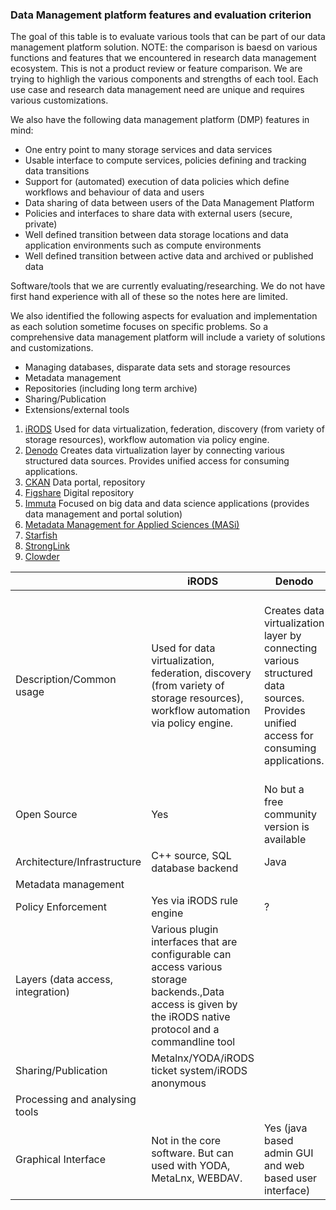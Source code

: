 ### Data Management platform features and evaluation criterion


The goal of this table is to evaluate various tools that can be part of our data management platform solution. NOTE: the 
comparison is baesd on various functions and features that we encountered in research data management ecosystem. This is not 
a product review or feature comparison. We are trying to highligh the various components and strengths of each tool. Each 
use case and research data management need are unique and requires various customizations. 

We also have the following data management platform (DMP) features in mind: 

* One entry point to many storage services and data services
* Usable interface to compute services, policies defining and tracking data transitions
* Support for (automated) execution of data policies which define workflows and behaviour of data and users
* Data sharing of data between users of the Data Management Platform
* Policies and interfaces to share data with external users (secure, private) 
* Well defined transition between data storage locations and data application environments such as compute environments
* Well defined transition between active data and archived or published data

Software/tools that we are currently evaluating/researching. We do not have first hand experience with all of these so 
the notes here are limited. 

We also identified the following aspects for evaluation and implementation as each solution sometime focuses on specific problems. So a comprehensive data management platform will include a variety of solutions and customizations. 

* Managing databases, disparate data sets and storage resources 
* Metadata management 
* Repositories (including long term archive) 
* Sharing/Publication
* Extensions/external tools 


1. [iRODS](https://irods.org/) 
Used for data virtualization, federation, discovery (from variety of storage resources), workflow automation via policy engine. 
2. [Denodo](https://www.denodo.com/en) 
Creates data virtualization layer by connecting various  structured data sources. Provides  unified access for consuming applications.
3. [CKAN](https://ckan.org/) 
Data portal, repository
4. [Figshare](https://figshare.com/) 
Digital repository 
5. [Immuta](https://www.immuta.com/) 
Focused on big data and data science applications (provides data management and portal solution) 
6. [Metadata Management for Applied Sciences (MASi)](https://www.sciencedirect.com/science/article/pii/S0167739X17305344) 
7. [Starfish](http://www.starfishstorage.com/) 
8. [StrongLink](https://www.strongboxdata.com/stronglink) 
9. [Clowder](https://clowder.ncsa.illinois.edu/) 






|                                | iRODS                                                                                                                                                         | Denodo                                                                                                                                  | CKAN                        | Figshare                  | Immuta                                                                                                                                                        | MASi                                | Starfish                                            | StrongLink                                                              |
|--------------------------------|---------------------------------------------------------------------------------------------------------------------------------------------------------------|-----------------------------------------------------------------------------------------------------------------------------------------|-----------------------------|---------------------------|---------------------------------------------------------------------------------------------------------------------------------------------------------------|-------------------------------------|-----------------------------------------------------|-------------------------------------------------------------------------|
| Description/Common usage       | Used for data virtualization, federation, discovery (from variety of storage resources),  workflow automation via policy engine.                              | Creates data virtualization layer by connecting various  structured data sources. Provides  unified access for consuming applications.  | Data portal  and repository | Digital Repository        | Similar to Denodo. Creates a virtual  layer for various data source and datasets.  Provides API to applications.  This also has a policy  enforcement point.  | Repository and  Metadata Management | Most similar  to iRODS.  provides a  middle layer.  | Combines  data virtualization,  metadata management,  with a AI layer.  |
| Open Source                    | Yes                                                                                                                                                           | No but  a free community version is available                                                                                           | Yes                         | No. Also  service based.  |                                                                                                                                                               |                                     | No                                                  | No                                                                      |
| Architecture/Infrastructure    | C++ source, SQL database backend                                                                                                                              | Java                                                                                                                                    |                             |                           |                                                                                                                                                               |                                     |                                                     |                                                                         |
| Metadata management            |                                                                                                                                                               |                                                                                                                                         |                             |                           |                                                                                                                                                               | METS                                |                                                     |                                                                         |
| Policy Enforcement             | Yes via iRODS rule  engine                                                                                                                                    | ?                                                                                                                                       |                             |                           | yes                                                                                                                                                           |                                     |                                                     |                                                                         |
| Layers  (data access, integration)  | Various plugin interfaces that are configurable can access various storage backends.,Data access is given by the iRODS native protocol and a commandline tool |                                                                                                                                         |                             |                           |                                                                                                                                                               |                                     |                                                     |                                                                         |
| Sharing/Publication            | Metalnx/YODA/iRODS ticket system/iRODS anonymous                                                                                                              |                                                                                                                                         |                             |                           |                                                                                                                                                               |                                     |                                                     |                                                                         |
| Processing and analysing tools |                                                                                                                                                               |                                                                                                                                         |                             |                           |                                                                                                                                                               |                                     |                                                     |                                                                         |
| Graphical Interface            | Not in the core  software. But can  used with YODA,  MetaLnx, WEBDAV.                                                                                         | Yes (java based  admin GUI and web  based user interface)                                                                               | Yes                         | Yes                       | Yes                                                                                                                                                           |                                     |                                                     |                                                                         |
